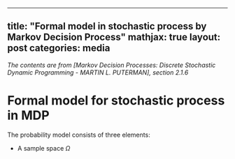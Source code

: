 
---
title:  "Formal model in stochastic process by Markov Decision Process"
mathjax: true
layout: post
categories: media
---

_The contents are from [Markov Decision Processes: Discrete Stochastic Dynamic Programming - MARTIN L. PUTERMAN], section 2.1.6_


# Formal model for stochastic process in MDP

The probability model consists of three elements: 
* A sample space $\Omega$
